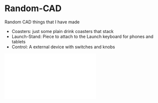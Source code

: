 # Random-CAD
Random CAD things that I have made

- Coasters: just some plain drink coasters that stack
- Launch-Stand: Piece to attach to the Launch keyboard for phones and tablets
- Control: A external device with switches and knobs

![Control](Control/control-overview.pdf)
